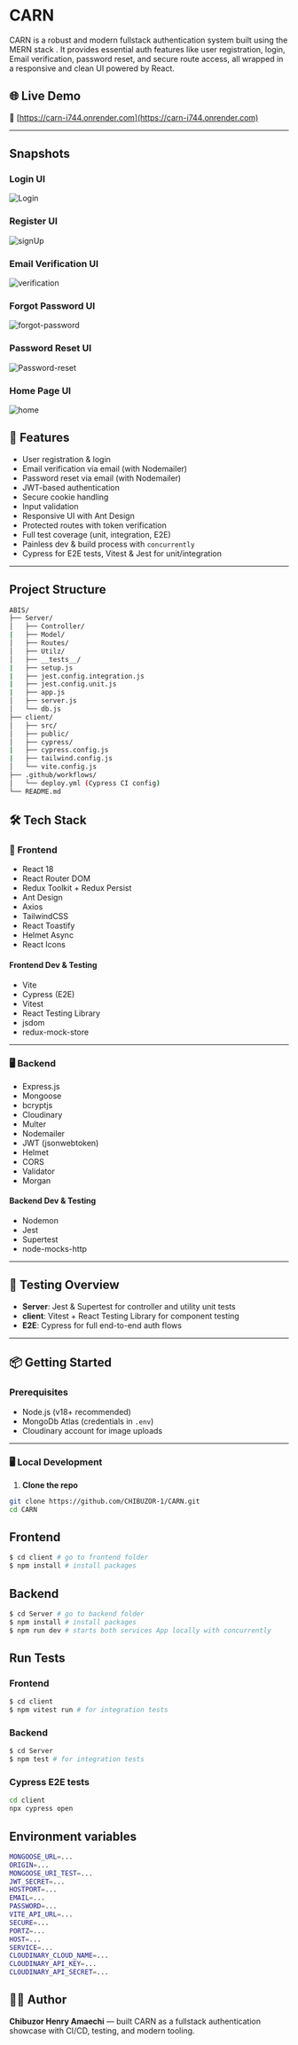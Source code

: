 # CARN
CARN is a robust and modern fullstack authentication system built using the MERN stack . It provides essential auth features like user registration, login, Email verification, password reset, and secure route access, all wrapped in a responsive and clean UI powered by React.

## 🌐 Live Demo

🔗 [https://carn-i744.onrender.com](https://carn-i744.onrender.com)

---

## Snapshots

### Login UI
![Login](./client/public/carn-login.PNG)

### Register UI
![signUp](./client/public/carn-signup.PNG)

### Email Verification UI
![verification](./client/public/carn-verify.PNG)

### Forgot Password UI
![forgot-password](./client/public/carn-forgotP.PNG)

### Password Reset UI
![Password-reset](./client/public/carn-reset.PNG)

### Home Page UI
![home](./client/public/carn-home.PNG)

## 🚀 Features

- User registration & login
- Email verification via email (with Nodemailer)
- Password reset via email (with Nodemailer)
- JWT-based authentication
- Secure cookie handling
- Input validation
- Responsive UI with Ant Design
- Protected routes with token verification
- Full test coverage (unit, integration, E2E)
- Painless dev & build process with `concurrently`
- Cypress for E2E tests, Vitest & Jest for unit/integration

---

## Project Structure
```bash
ABIS/
├── Server/
│   ├── Controller/
|   ├── Model/
│   ├── Routes/
│   ├── Utilz/
│   ├── __tests__/
|   ├── setup.js
|   ├── jest.config.integration.js
|   ├── jest.config.unit.js
|   ├── app.js
│   ├── server.js
│   └── db.js
├── client/
│   ├── src/
│   ├── public/
│   ├── cypress/
|   ├── cypress.config.js
|   ├── tailwind.config.js
│   └── vite.config.js
├── .github/workflows/
│   └── deploy.yml (Cypress CI config)
└── README.md
```

## 🛠 Tech Stack

### 🧠 Frontend

- React 18
- React Router DOM
- Redux Toolkit + Redux Persist
- Ant Design
- Axios
- TailwindCSS
- React Toastify
- Helmet Async
- React Icons

#### Frontend Dev & Testing

- Vite
- Cypress (E2E)
- Vitest
- React Testing Library
- jsdom
- redux-mock-store

---

### 🖥 Backend

- Express.js
- Mongoose
- bcryptjs
- Cloudinary
- Multer
- Nodemailer
- JWT (jsonwebtoken)
- Helmet
- CORS
- Validator
- Morgan

#### Backend Dev & Testing

- Nodemon
- Jest
- Supertest
- node-mocks-http

---

## 🧪 Testing Overview

- **Server**: Jest & Supertest for controller and utility unit tests
- **client**: Vitest + React Testing Library for component testing
- **E2E**: Cypress for full end-to-end auth flows

---

## 📦 Getting Started

### Prerequisites

- Node.js (v18+ recommended)
- MongoDb Atlas (credentials in `.env`)
- Cloudinary account for image uploads

---

### 🖥 Local Development

1. **Clone the repo**

```bash
git clone https://github.com/CHIBUZOR-1/CARN.git
cd CARN
```

## Frontend
```bash
$ cd client # go to frontend folder
$ npm install # install packages
```
## Backend
```bash
$ cd Server # go to backend folder
$ npm install # install packages
$ npm run dev # starts both services App locally with concurrently
```
## Run Tests
### Frontend
```bash
$ cd client
$ npm vitest run # for integration tests
```
### Backend
```bash
$ cd Server
$ npm test # for integration tests
```
### Cypress E2E tests
```bash
cd client
npx cypress open
```

## Environment variables
```bash
MONGOOSE_URL=...
ORIGIN=...
MONGOOSE_URI_TEST=...
JWT_SECRET=...
HOSTPORT=...
EMAIL=...
PASSWORD=...
VITE_API_URL=...
SECURE=...
PORTZ=...
HOST=...
SERVICE=...
CLOUDINARY_CLOUD_NAME=...
CLOUDINARY_API_KEY=...
CLOUDINARY_API_SECRET=...
```

## 🧑‍💻 Author

**Chibuzor Henry Amaechi** — built CARN as a fullstack authentication showcase with CI/CD, testing, and modern tooling.